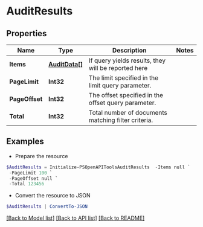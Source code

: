 # AuditResults
## Properties

Name | Type | Description | Notes
------------ | ------------- | ------------- | -------------
**Items** | [**AuditData[]**](AuditData.md) | If query yields results, they will be reported here | 
**PageLimit** | **Int32** | The limit specified in the limit query parameter. | 
**PageOffset** | **Int32** | The offset specified in the offset query parameter. | 
**Total** | **Int32** | Total number of documents matching filter criteria. | 

## Examples

- Prepare the resource
```powershell
$AuditResults = Initialize-PSOpenAPIToolsAuditResults  -Items null `
 -PageLimit 100 `
 -PageOffset null `
 -Total 123456
```

- Convert the resource to JSON
```powershell
$AuditResults | ConvertTo-JSON
```

[[Back to Model list]](../README.md#documentation-for-models) [[Back to API list]](../README.md#documentation-for-api-endpoints) [[Back to README]](../README.md)

